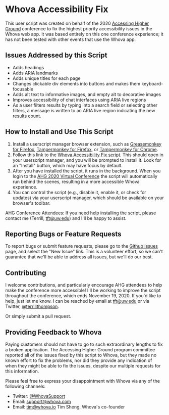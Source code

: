 Whova Accessibility Fix
==============================

This user script was created on behalf of the 2020 [Accessing Higher Ground][] conference 
to fix the highest priority accessibility issues in the Whova web app. It was based entirely on this one conference experience; it has not been tested with other events that use the Whova app.  

Issues Addressed by this Script
---------------------------------------

* Adds headings
* Adds ARIA landmarks
* Adds unique titles for each page
* Changes clickable div elements into buttons and makes them keyboard-focusable
* Adds alt text to informative images, and empty alt to decorative images
* Improves accessibility of chat interfaces using ARIA live regions
* As a user filters results by typing into a search field or selecting other filters, a message is written to an ARIA live region indicating the new results count.  

How to Install and Use This Script
----------------------------------

1. Install a userscript manager browser extension, such as [Greasemonkey for Firefox][], [Tampermonkey for Firefox][], or [Tampermonkey for Chrome][].
2. Follow this link to the [Whova Accessibility Fix script][]. This should open in your userscript manager, and you will be prompted to install it. Look for an "Install" button, which may have focus by default.   
3. After you have installed the script, it runs in the background. When you login to the [AHG 2020 Virtual Conference][] the script will automatically run behind the scenes, resulting in a more accessible Whova experience. 
4. You can control the script (e.g., disable it, enable it, or check for updates) via your userscript manager, which should be available on your browser's toolbar. 

AHG Conference Attendees: If you need help installing the script, please contact me (Terrill, [tft@uw.edu][]) and I'll be happy to assist. 

Reporting Bugs or Feature Requests
----------------------------------

To report bugs or submit feature requests, please go to the [Github Issues] page, and select the "New Issue" link. This is a volunteer effort, so we can't guarantee that we'll be able to address all issues, but we'll do our best. 

Contributing
-------------------

I welcome contributions, and particularly encourage AHG attendees to help make the conference more accessible! 
I'll be working to improve the script throughout the conference, which ends November 19, 2020. If you'd like to help, just let me know. I can be reached by email at [tft@uw.edu][] or via Twitter, [@terrillthompson][]. 

Or simply submit a pull request. 

Providing Feedback to Whova
--------------------------- 

Paying customers should not have to go to such extraordinary lengths to fix a broken application. The Accessing Higher Ground program committee reported all of the issues fixed by this script to Whova, but they made no known effort to fix the problems, nor did they provide any indication of when they might be able to fix the issues, despite our multiple requests for this information. 

Please feel free to express your disappointment with Whova via any of the following channels:
* Twitter: [@WhovaSupport][] 
* Email: [support@whova.com][]
* Email: [tim@whova.io][] Tim Sheng, Whova's co-founder


[Accessing Higher Ground]: https://accessinghigherground.org
[AHG 2020 Virtual Conference]: https://whova.com/portal/webapp/ahead_202011
[Github Issues]: https://github.com/terrill/whova-a11y-fix/issues
[Greasemonkey for Firefox]: https://addons.mozilla.org/en-US/firefox/addon/greasemonkey/
[support@whova.com]: mailto:support@whova.com
[Tampermonkey for Chrome]: https://chrome.google.com/webstore/detail/tampermonkey/dhdgffkkebhmkfjojejmpbldmpobfkfo?hl=en
[Tampermonkey for Firefox]: https://addons.mozilla.org/en-US/firefox/addon/tampermonkey/
[tft@uw.edu]: mailto:tft@uw.edu
[@terrillthompson]: https://twitter.com/terrillthompson
[tim@whova.io]: mailto:tim@whova.io
[Whova Accessibility Fix script]: https://raw.githubusercontent.com/terrill/whova-a11y-fix/main/WhovaA11yFix.user.js
[@WhovaSupport]: https://twitter.com/whovasupport



